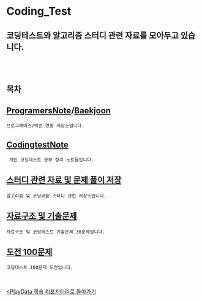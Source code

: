 # Coding_Test

## 코딩테스트와 알고리즘 스터디 관련 자료를 모아두고 있습니다.

<br><br>

## 목차

[ProgramersNote](./%ED%94%84%EB%A1%9C%EA%B7%B8%EB%9E%98%EB%A8%B8%EC%8A%A4/)/[Baekjoon](./%EB%B0%B1%EC%A4%80/)
-
    프로그래머스/백준 연동 저장소입니다.

[CodingtestNote](./Codingtest_Note/)
-
     개인 코딩테스트 공부 정리 노트들입니다.

[스터디 관련 자료 및 문제 풀이 저장](./Codingtest_Note/Study/)
-
    알고리즘 및 코딩테슽 스터디 관련 저장소입니다.

[자료구조 및 기출문제](./Codingtest_Note/Export_problem/)
-
    자료구조 및 코딩테스트 기출문제 36문제입니다.

[도전 100문제](./Codingtest_Note/Challenge100/)
-
    코딩테스트 100문제 도전입니다.
<br>


[<PlayData 학습 리포지터리로 돌아가기](https://github.com/parking-place/PlayData_Python_AI_learning)